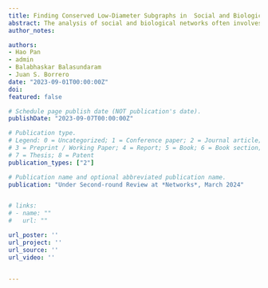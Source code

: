 ```yaml
---
title: Finding Conserved Low-Diameter Subgraphs in  Social and Biological Networks
abstract: The analysis of social and biological networks often involves modeling clusters of interest as cliques or their graph-theore-tic generalizations. The $k$-club model, which relaxes the requirement of pairwise adjacency in a clique to length-bound-ed paths inside the cluster, has been used to model cohesive subgroups in social networks and functional modules or complexes in biological networks. However, if the graphs are time-varying, or if they change under different conditions, we may be interested in clusters that preserve their property over time or under changes in conditions. To model such  clusters that are conserved in a collection of graphs, we consider a cross-graph $k$-club model, a subset of nodes that forms a $k$-club in every graph in the collection. In this paper, we consider the canonical optimization problem of finding a cross-graph $k$-club of maximum cardinality in a graph collection.   We develop  integer programming approaches to solve this problem. Specifically, we introduce strengthened formulations, valid inequalities, and branch-and-cut algorithms based on delayed constraint generation. The results of our computational study indicate the significant benefits of using the approaches we introduce.
author_notes:

authors:
- Hao Pan
- admin
- Balabhaskar Balasundaram
- Juan S. Borrero
date: "2023-09-01T00:00:00Z"
doi:
featured: false

# Schedule page publish date (NOT publication's date).
publishDate: "2023-09-07T00:00:00Z"

# Publication type.
# Legend: 0 = Uncategorized; 1 = Conference paper; 2 = Journal article;
# 3 = Preprint / Working Paper; 4 = Report; 5 = Book; 6 = Book section;
# 7 = Thesis; 8 = Patent
publication_types: ["2"]

# Publication name and optional abbreviated publication name.
publication: "Under Second-round Review at *Networks*, March 2024"


# links:
# - name: ""
#   url: ""

url_poster: ''
url_project: ''
url_source: ''
url_video: ''


---
```


